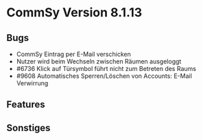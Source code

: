 CommSy Version 8.1.13
===================

Bugs
--------------------
- CommSy Eintrag per E-Mail verschicken
- Nutzer wird beim Wechseln zwischen Räumen ausgeloggt
- \#6736 Klick auf Türsymbol führt nicht zum Betreten des Raums
- \#9608 Automatisches Sperren/Löschen von Accounts: E-Mail Verwirrung

Features
--------------------



Sonstiges
--------------------
